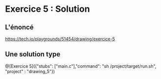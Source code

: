 # Exercice 5 : Solution

## L'énoncé

https://tech.io/playgrounds/51454/drawing/exercice-5

## Une solution type

@[Exercice 5]({"stubs": ["main.c"],"command": "sh /project/target/run.sh", "project" : "drawing_5"})